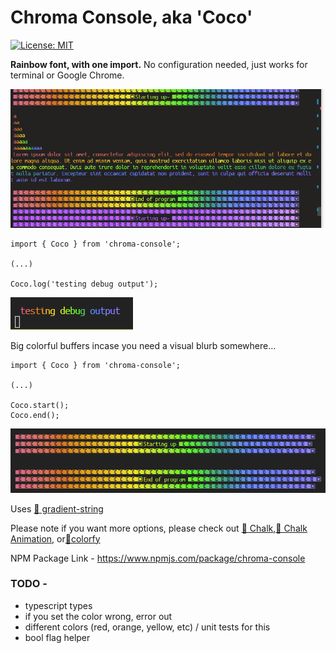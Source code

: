 # Chroma Console, aka 'Coco'

[![License: MIT](https://img.shields.io/badge/License-MIT-yellow.svg)](https://opensource.org/licenses/MIT)

**Rainbow font, with one import.** No configuration needed, just works for terminal or Google Chrome.

![alt text](https://github.com/GamesOfSummer/chroma-console/blob/main/Preview.gif?raw=true)

```
import { Coco } from 'chroma-console';

(...)

Coco.log('testing debug output');
```

![alt text](https://github.com/GamesOfSummer/chroma-console/blob/main/TestingOutput.png?raw=true)

Big colorful buffers incase you need a visual blurb somewhere...

```
import { Coco } from 'chroma-console';

(...)

Coco.start();
Coco.end();
```

![alt text](https://github.com/GamesOfSummer/chroma-console/blob/main/TestingOutput2.png?raw=true)

Uses [🔗 gradient-string](https://github.com/bokub/gradient-string)

Please note if you want more options, please check out [🔗 Chalk](https://github.com/chalk/chalk),[🔗 Chalk Animation](https://github.com/bokub/chalk-animation), or[🔗colorfy](https://github.com/kippisone/colorfy)

NPM Package Link - https://www.npmjs.com/package/chroma-console

### TODO -

-   typescript types
-   if you set the color wrong, error out
-   different colors (red, orange, yellow, etc) / unit tests for this
-   bool flag helper
